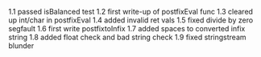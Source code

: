1.1 passed isBalanced test
1.2 first write-up of postfixEval func
1.3 cleared up int/char in postfixEval
1.4 added invalid ret vals
1.5 fixed divide by zero segfault
1.6 first write postfixtoInfix
1.7 added spaces to converted infix string
1.8 added float check and bad string check
1.9 fixed stringstream blunder
